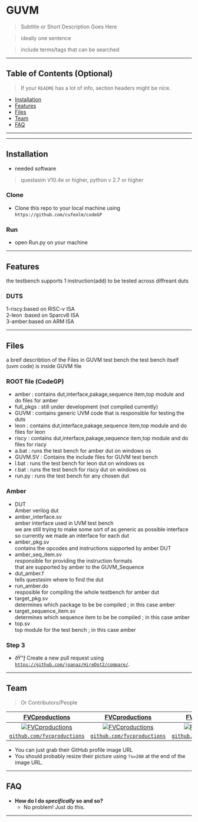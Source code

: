 
# GUVM

> Subtitle or Short Description Goes Here

> ideally one sentence

> include terms/tags that can be searched


---

## Table of Contents (Optional)

> If your `README` has a lot of info, section headers might be nice.

- [Installation](#Installation)
- [Features](#features)
- [Files](#Files)
- [Team](#team)
- [FAQ](#faq)

---

---

## Installation

- needed software 
>questasim V10.4e or higher,
>python v 2.7 or higher
### Clone

- Clone this repo to your local machine using `https://github.com/cufeolm/codeGP`

### Run

- open Run.py on your machine 

---

## Features
the testbench supports 1 instruction(add) to be tested across diffreant duts 
### DUTS 
1-riscy:based on RISC-v ISA  
2-leon :based on Sparcv8 ISA   
3-amber:based on ARM ISA   

---

## Files

a breif describtion of the Files in GUVM test bench
the test bench itself (uvm code) is inside GUVM file

### ROOT file (CodeGP)
- amber       : contains dut,interface,pakage,sequence item,top module and do files for amber
- full_pkgs   : still under development (not compiled currently) 
- GUVM        : contains generic UVM code that is responsible for testing the duts
- leon        : contains dut,interface,pakage,sequence item,top module and do files for leon
- riscy       : contains dut,interface,pakage,sequence item,top module and do files for riscy
- a.bat       : runs the test bench for amber dut on windows os
- GUVM.SV     : Contains the include files for GUVM test bench 
- l.bat       : runs the test bench for leon dut on windows os
- r.bat       : runs the test bench for riscy dut on windows os
- run.py      : runs the test bench for any chosen dut


### Amber
- DUT    
	Amber verilog dut
- amber_interface.sv    
	amber interface used in UVM test bench    
	we are still trying to make some sort of as generic as possible interface    
	so currently we made an interface for each dut    
- amber_pkg.sv         
	contains the opcodes and instructions supported by amber DUT 
- amber_seq_item.sv    
	responsible for providing the instruction formats     
	that are supported by amber to the GUVM_Sequence   
- dut_amber.f     
	tells questasim where to find the dut       
- run_amber.do       
	resposible for compiling the whole testbench for amber dut     
- target_pkg.sv    
	determines which package to be be compiled ; in this case amber     
- target_sequence_item.sv    
	determines which sequence item to be be compiled ; in this case amber       
- top.sv    
	top module for the test bench ; in this case amber      
### Step 3

- ðŸ”ƒ Create a new pull request using <a href="https://github.com/joanaz/HireDot2/compare/" target="_blank">`https://github.com/joanaz/HireDot2/compare/`</a>.

---

## Team

> Or Contributors/People

| <a href="http://fvcproductions.com" target="_blank">**FVCproductions**</a> | <a href="http://fvcproductions.com" target="_blank">**FVCproductions**</a> | <a href="http://fvcproductions.com" target="_blank">**FVCproductions**</a> |
| :---: |:---:| :---:|
| [![FVCproductions](https://avatars1.githubusercontent.com/u/4284691?v=3&s=200)](http://fvcproductions.com)    | [![FVCproductions](https://avatars1.githubusercontent.com/u/4284691?v=3&s=200)](http://fvcproductions.com) | [![FVCproductions](https://avatars1.githubusercontent.com/u/4284691?v=3&s=200)](http://fvcproductions.com)  |
| <a href="http://github.com/fvcproductions" target="_blank">`github.com/fvcproductions`</a> | <a href="http://github.com/fvcproductions" target="_blank">`github.com/fvcproductions`</a> | <a href="http://github.com/fvcproductions" target="_blank">`github.com/fvcproductions`</a> |

- You can just grab their GitHub profile image URL
- You should probably resize their picture using `?s=200` at the end of the image URL.

---

## FAQ

- **How do I do *specifically* so and so?**
    - No problem! Just do this.

---
